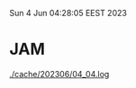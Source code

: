 Sun  4 Jun 04:28:05 EEST 2023
# JAM
<a href='./cache/202306/04_04.log'>./cache/202306/04_04.log</a>
